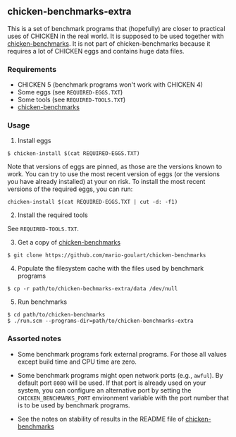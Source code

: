 ## chicken-benchmarks-extra

This is a set of benchmark programs that (hopefully) are closer to
practical uses of CHICKEN in the real world.  It is supposed to be
used together with
[chicken-benchmarks](https://github.com/mario-goulart/chicken-benchmarks).
It is not part of chicken-benchmarks because it requires a lot of
CHICKEN eggs and contains huge data files.


### Requirements

* CHICKEN 5 (benchmark programs won't work with CHICKEN 4)
* Some eggs (see `REQUIRED-EGGS.TXT`)
* Some tools (see `REQUIRED-TOOLS.TXT`)
* [chicken-benchmarks](https://github.com/mario-goulart/chicken-benchmarks)


### Usage

1. Install eggs

```
$ chicken-install $(cat REQUIRED-EGGS.TXT)
```

Note that versions of eggs are pinned, as those are the versions known
to work.  You can try to use the most recent version of eggs (or the
versions you have already installed) at your on risk.  To install the
most recent versions of the required eggs, you can run:

```
chicken-install $(cat REQUIRED-EGGS.TXT | cut -d: -f1)
```

2. Install the required tools

See `REQUIRED-TOOLS.TXT`.


3. Get a copy of [chicken-benchmarks](https://github.com/mario-goulart/chicken-benchmarks)

```
$ git clone https://github.com/mario-goulart/chicken-benchmarks
```

4. Populate the filesystem cache with the files used by benchmark programs

```
$ cp -r path/to/chicken-bechmarks-extra/data /dev/null
```

5. Run benchmarks

```
$ cd path/to/chicken-benchmarks
$ ./run.scm --programs-dir=path/to/chicken-benchmarks-extra
```


### Assorted notes

* Some benchmark programs fork external programs.  For those all
  values except build time and CPU time are zero.

* Some benchmark programs might open network ports (e.g., `awful`).
  By default port `8080` will be used.  If that port is already used
  on your system, you can configure an alternative port by setting the
  `CHICKEN_BENCHMARKS_PORT` environment variable with the port number
  that is to be used by benchmark programs.

* See the notes on stability of results in the README file of
  [chicken-benchmarks](https://github.com/mario-goulart/chicken-benchmarks)
